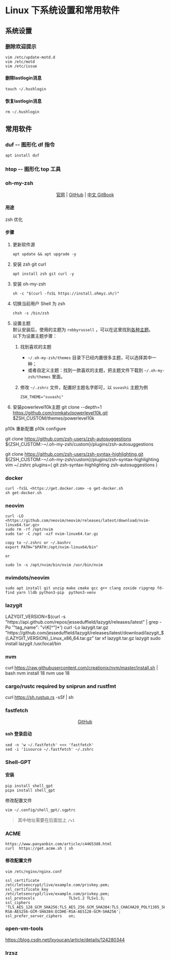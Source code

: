 # Linux 下系统设置和常用软件

## 系统设置

### 删除欢迎提示

``` Shell
vim /etc/update-motd.d
vim /etc/motd
vim /etc/issue
```

#### 删除lastlogin消息  

``` Shell
touch ~/.hushlogin
```

#### 恢复lastlogin消息  

``` Shell
rm ~/.hushlogin
```

## 常用软件

### duf -- 图形化 df 指令

``` Shell
apt install duf
```

### htop -- 图形化 top 工具

### oh-my-zsh

<p align="center">
    <a href="https://ohmyz.sh/">官网</a>
    |
    <a href="https://github.com/ohmyzsh/ohmyzsh">GitHub</a>
    |
    <a href="https://hanmeimei222.gitbooks.io/tools/content/qiang-hua-ni-de-iterm2/oh-my-zsh/oh-my-zsh-chang-yong-she-zhi.html">中文 GitBook</a>
</p>

#### 用途

zsh 优化

#### 步骤

1. 更新软件源

    ``` Shell
    apt update && apt upgrade -y  
    ```

2. 安装 zsh git curl

    ``` Shell
    apt install zsh git curl -y
    ```

3. 安装 oh-my-zsh

    ``` Shell
    sh -c "$(curl -fsSL https://install.ohmyz.sh/)"
    ```

4. 切换当前用户 Shell 为 zsh

    ``` Shell
    chsh -s /bin/zsh
    ```

5. 设置主题  
    默认安装后，使用的主题为 `robbyrussell` ，可以在这里找到[各种主题](https://github.com/ohmyzsh/ohmyzsh/wiki/themes)。  
    以下为设置主题步骤：  
    1. 找到喜欢的主题
       - `~/.oh-my-zsh/themes` 目录下已经内置很多主题，可以选择其中一种；
       - 或者自定义主题：找到一款喜欢的主题，把主题文件下载到 `~/.oh-my-zsh/themes` 里面。
    2. 修改 `~/.zshrc` 文件，配置好主题名字即可，以 `suvashi` 主题为例

        ```VIM
        ZSH_THEME="suvashi"
        ```

6. 安装powerlevel10k主题
   git clone --depth=1 <https://github.com/romkatv/powerlevel10k.git> $ZSH_CUSTOM/themes/powerlevel10k

p10k 重新配置
p10k configure

git clone <https://github.com/zsh-users/zsh-autosuggestions> ${ZSH_CUSTOM:-~/.oh-my-zsh/custom}/plugins/zsh-autosuggestions

git clone <https://github.com/zsh-users/zsh-syntax-highlighting.git> ${ZSH_CUSTOM:-~/.oh-my-zsh/custom}/plugins/zsh-syntax-highlighting
vim ~/.zshrc
plugins=(
     git
     zsh-syntax-highlighting
     zsh-autosuggestions
)

### docker

``` Shell
curl -fsSL <https://get.docker.com> -o get-docker.sh
sh get-docker.sh
```

### neovim

```Shell
curl -LO <https://github.com/neovim/neovim/releases/latest/download/nvim-linux64.tar.gz>
sudo rm -rf /opt/nvim
sudo tar -C /opt -xzf nvim-linux64.tar.gz

copy to ~/.zshrc or ~/.bashrc
export PATH="$PATH:/opt/nvim-linux64/bin"

or

sudo ln -s /opt/nvim/bin/nvim /usr/bin/nvim
```

### nvimdots/neovim

``` Shell
sudo apt install git unzip make cmake gcc g++ clang zoxide ripgrep fd-find yarn lldb python3-pip  python3-venv
```

### lazygit

LAZYGIT_VERSION=$(curl -s "https://api.github.com/repos/jesseduffield/lazygit/releases/latest" | grep -Po '"tag_name": "v\K[^"]*')
curl -Lo lazygit.tar.gz "https://github.com/jesseduffield/lazygit/releases/latest/download/lazygit_${LAZYGIT_VERSION}_Linux_x86_64.tar.gz"
tar xf lazygit.tar.gz lazygit
sudo install lazygit /usr/local/bin

### nvm

curl <https://raw.githubusercontent.com/creationix/nvm/master/install.sh> | bash
nvm install 18
nvm use 18

### cargo/rustc required by sniprun and rustfmt

curl <https://sh.rustup.rs> -sSf | sh

### fastfetch

<p align="center">
  <a href="https://github.com/fastfetch-cli/fastfetch">GitHub</a>
</p>

#### ssh 登录启动

``` Shell
sed -n 'w ~/.fastfetch' <<< 'fastfetch'
sed -i '1isource ~/.fastfetch' ~/.zshrc
```

### Shell-GPT  

#### 安装  

``` Shell
pip install shell_gpt
pipx install shell_gpt
```

修改配置文件

``` Shell
vim ~/.config/shell_gpt/.sgptrc
```

> 其中地址需要在后面加上 `/v1`

### ACME

``` Shell
https://www.panyanbin.com/article/c44653d8.html
curl  https://get.acme.sh | sh
```

#### 修改配置文件

``` Shell
vim /etc/nginx/nginx.conf
```

``` CONF
ssl_certificate             /etc/letsencrypt/live/example.com/privkey.pem;
ssl_certificate_key         /etc/letsencrypt/live/example.com/privkey.pem;
ssl_protocols               TLSv1.2 TLSv1.3;
ssl_ciphers                 'TLS_AES_128_GCM_SHA256:TLS_AES_256_GCM_SHA384:TLS_CHACHA20_POLY1305_SHA256:ECDHE-RSA-AES256-GCM-SHA384:ECDHE-RSA-AES128-GCM-SHA256';
ssl_prefer_server_ciphers   on;
```

### open-vm-tools

https://blog.csdn.net/lxyoucan/article/details/124280344

### lrzsz
